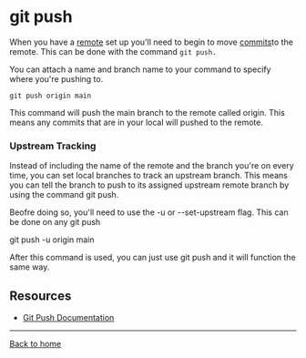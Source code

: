 # git push

When you have a [remote](./REMOTE.md) set up you'll need to begin to move [commits](./COMMIT.md)to the remote. This can be done with the command `git push.`

You can attach a name and branch name to your command to specify where you're pushing to.

```
git push origin main
```

This command will push the main branch to the remote called origin. This means any commits that are in your local will pushed to the remote.

### Upstream Tracking

Instead of including the name of the remote and the branch you're on every time, you can set local branches to track an upstream branch. This means you can tell the branch to push to its assigned upstream remote branch by using the command git push.

Beofre doing so, you'll need to use the -u or --set-upstream flag. This can be done on any git push

git push -u origin main


After this command is used, you can just use git push and it will function the same way.

## Resources

- [Git Push Documentation](https://git-scm.com/docs/git-push)

---

[Back to home](../README.md)